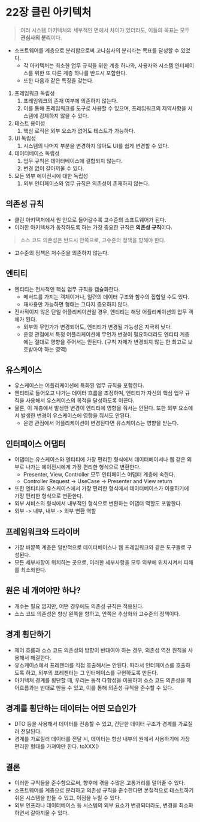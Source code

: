 # 22장 클린 아키텍처

> 여러 시스템 아키텍처의 세부적인 면에서 차이가 있더라도, 이들의 목표는 모두 **관심사의 분리**이다.
- 소프트웨어를 계층으로 분리함으로써 고나심사의 분리라는 목표를 달성할 수 있었다.
  - 각 아키텍처는 최소한 업무 규칙을 위한 계층 하나와, 사용자와 시스템 인터페이스를 위한 또 다른 계층 하나를 반드시 포함한다.
  - 또한 다음과 같은 특징을 갖는다.

1. 프레임워크 독립성
   1. 프레임워크의 존재 여부에 의존하지 않는다.
   2. 이를 통해 프레임워크를 도구로 사용할 수 있으며, 프레임워크의 제약사항을 시스템에 강제하지 않을 수 있다.
2. 테스트 용이성
   1. 핵심 로직은 외부 요소가 없어도 테스트가 가능하다.
3. UI 독립성
   1. 시스템의 나머지 부분을 변경하지 않아도 UI를 쉽게 변경할 수 있다.
4. 데이터베이스 독립성
   1. 업무 규칙은 데이터베이스에 결합되지 않는다.
   2. 변경 없이 갈아끼울 수 있다.
5. 모든 외부 에이전시에 대한 독립성
   1. 외부 인터페이스와 업무 규칙은 의존성이 존재하지 않는다.

## 의존성 규칙
- 클린 아키텍처에서 원 안으로 들어갈수록 고수준의 소프트웨어가 된다.
- 이러한 아키텍처가 동작하도록 하는 가장 중요한 규칙은 **의존성 규칙**이다.
> 소스 코드 의존성은 반드시 안쪽으로, 고수준의 정책을 향해야 한다.
- 고수준의 정책은 저수준을 의존하지 않는다.

## 엔티티
- 엔티티는 전사적인 핵심 업무 규칙을 캡슐화한다.
  - 메서드를 가지는 객체이거나, 일련의 데이터 구조와 함수의 집합일 수도 있다.
  - 재사용만 가능하면 형태는 그다지 중요하지 않다.
- 전사적이지 않은 단일 어플리케이션일 경우, 엔티티는 해당 어플리케이션의 업무 객체가 된다.
  - 외부의 무언가가 변경되어도, 엔티티가 변경될 가능성은 지극히 낮다.
  - 운영 관점에서 특정 어플리케이션에 무언가 변경이 필요하더라도 엔티티 계층에는 절대로 영향을 주어서는 안된다. (규칙 자체가 변경되지 않는 한 최고로 보호받아야 하는 영역)

## 유스케이스
- 유스케이스는 어플리케이션에 특화된 업무 규칙을 포함한다.
- 엔티티로 들어오고 나가는 데이터 흐름을 조정하며, 엔티티가 자신의 핵심 업무 규칙을 사용해서 유스케이스의 목적을 달성하도록 이끈다.
- 물론, 이 계층에서 발생한 변경이 엔티티에 영향을 줘서는 안된다. 또한 외부 요소에서 발생한 변경이 유스케이스에 영향을 줘서도 안된다.
  - 운영 관점에서 어플리케이션이 변경된다면 유스케이스는 영향을 받는다.

## 인터페이스 어댑터
- 어댑터는 유스케이스와 엔티티에 가장 편리한 형식에서 데이터베이서나 웹 같은 외부로 나가는 에이전시에게 가장 편리한 형식으로 변환한다.
  - Presenter, View, Controller 모두 인터페이스 어댑터 계층에 속한다.
  - Controller Request -> UseCase -> Presenter and View return
- 또한 엔티티와 유스케이스에서 가장 편리한 형식에서 데이터베이스가 이용하기에 가장 편리한 형식으로 변환한다.
- 외부 서비스의 형식에서 내부적인 형식으로 변환하는 어댑터 역할도 포함한다.
- 외부 -> 내부, 내부 -> 외부 변환 역할

## 프레임워크와 드라이버
- 가장 바깥쪽 계층은 일반적으로 데이터베이스나 웹 프레임워크와 같은 도구들로 구성된다.
- 모든 세부사항이 위치하는 곳으로, 이러한 세부사항을 모두 외부에 위치시켜서 피해를 최소화한다.

## 원은 네 개여야만 하나?
- 개수는 필요 없지만, 어떤 경우에도 의존성 규칙은 적용된다.
- 소스 코드 의존성은 항상 왼쪽을 향하고, 안쪽은 추상화와 고수준의 정책이다.

## 경계 횡단하기
- 제어 흐름과 소스 코드 의존성의 방향이 반대여야 하는 경우, 의존성 역전 원칙을 사용해서 해결한다.
- 유스케이스에서 프레젠터를 직접 호출해서는 안된다. 따라서 인터페이스를 호출하도록 하고, 외부의 프레젠터는 그 인터페이스를 구현하도록 만든다.
- 아키텍처 경계를 횡단할 때, 우리는 동적 다향성을 이용하여 소스 코드 의존성을 제어흐름과는 반대로 만들 수 있고, 이를 통해 의존성 규칙을 준수할 수 있다.

## 경계를 횡단하는 데이터는 어떤 모습인가
- DTO 등을 사용해서 데이터를 전송할 수 있고, 간단한 데이터 구조가 경계를 가로질러 전달된다.
- 경계를 가로질러 데이터를 전달 시, 데이터는 항상 내부의 원에서 사용하기에 가장 편리한 형태를 가져야만 한다. toXXX()

## 결론
- 이러한 규칙들을 준수함으로써, 향후에 겪을 수많은 고통거리를 덜어줄 수 있다.
- 소프트웨어를 계층으로 분리하고 의존성 규칙을 준수한다면 본질적으로 테스트하기 쉬운 시스템을 만들 수 있고, 이점을 누릴 수 있다.
- 외부 인프라나 데이터베이스 등 시스템의 외부 요소가 변경되더라도, 변경을 최소화하면서 갈아끼울 수 있다.
